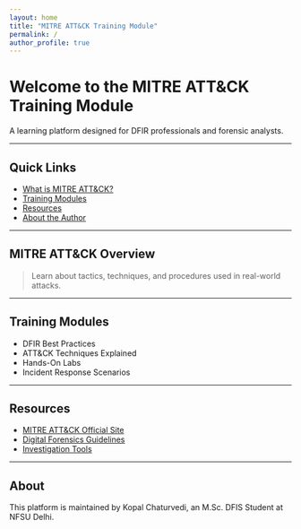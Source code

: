 ```yaml
---
layout: home
title: "MITRE ATT&CK Training Module"
permalink: /
author_profile: true
---
```


# Welcome to the MITRE ATT&CK Training Module

A learning platform designed for DFIR professionals and forensic analysts.

---

## Quick Links

- [What is MITRE ATT&CK?](#mitre-attck-overview)
- [Training Modules](#training-modules)
- [Resources](#resources)
- [About the Author](#about)

---

## MITRE ATT&CK Overview

> Learn about tactics, techniques, and procedures used in real-world attacks.

---

## Training Modules

- DFIR Best Practices  
- ATT&CK Techniques Explained  
- Hands-On Labs  
- Incident Response Scenarios  

---

## Resources

- [MITRE ATT&CK Official Site](https://attack.mitre.org/)  
- [Digital Forensics Guidelines](#)  
- [Investigation Tools](#)

---

## About

This platform is maintained by Kopal Chaturvedi, an M.Sc. DFIS Student at NFSU Delhi.
